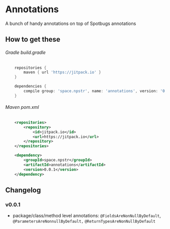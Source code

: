 # Annotations
A bunch of handy annotations on top of Spotbugs annotations


## How to get these

###### Gradle build.gradle
```groovy
    repositories {
        maven { url 'https://jitpack.io' }
    }

    dependencies {
        compile group: 'space.npstr', name: 'annotations', version: '0.0.1'
    }

```

###### Maven pom.xml
```xml
    <repositories>
        <repository>
            <id>jitpack.io</id>
            <url>https://jitpack.io</url>
        </repository>
    </repositories>

    <dependency>
        <groupId>space.npstr</groupId>
        <artifactId>annotations</artifactId>
        <version>0.0.1</version>
    </dependency>
```

## Changelog

### v0.0.1
- package/class/method level annotations: `@FieldsAreNonNullByDefault`, `@ParametersAreNonnullByDefault,` `@ReturnTypesAreNonNullByDefault`
